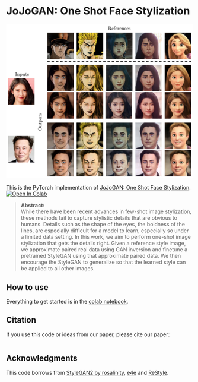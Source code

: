 # JoJoGAN: One Shot Face Stylization
![](teaser.jpg)

This is the PyTorch implementation of [JoJoGAN: One Shot Face Stylization](https://arxiv.org/abs/2111.01619). [![Open In Colab](https://colab.research.google.com/github/mchong6/JoJoGAN/blob/main/stylize.ipynb)](https://colab.research.google.com/github/mchong6/SOAT/blob/main/infinity.ipynb)


>**Abstract:**<br>
While there have been recent advances in few-shot image stylization, these methods fail to capture stylistic details
that are obvious to humans. Details such as the shape of the eyes, the boldness of the lines, are especially difficult
for a model to learn, especially so under a limited data setting. In this work, we aim to perform one-shot image stylization that gets the details right. Given
a reference style image, we approximate paired real data using GAN inversion and finetune a pretrained StyleGAN using
that approximate paired data. We then encourage the StyleGAN to generalize so that the learned style can be applied
to all other images.



## How to use
Everything to get started is in the [colab notebook](https://colab.research.google.com/github/mchong6/JoJoGAN/blob/main/stylize.ipynb).

## Citation
If you use this code or ideas from our paper, please cite our paper:
```
```

## Acknowledgments
This code borrows from [StyleGAN2 by rosalinity](https://github.com/rosinality/stylegan2-pytorch), [e4e](https://github.com/omertov/encoder4editing) and [ReStyle](https://github.com/yuval-alaluf/restyle-encoder).
